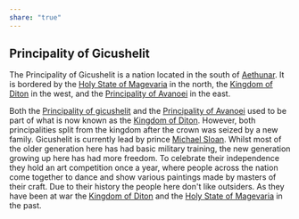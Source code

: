 ```yaml
---
share: "true"
---
```

## Principality of Gicushelit
The Principality of Gicushelit is a nation located in the south of [Aethunar](./Aethunar.md). It is bordered by the [Holy State of Magevaria](./Holy%20State%20of%20Magevaria.md) in the north, the [Kingdom of Diton](./Kingdom%20of%20Diton.md) in the west, and the [Principality of Avanoei](./Principality%20of%20Avanoei.md) in the east.

Both the [Principality of gicushelit](Principality%20of%20gicushelit.md) and the [Principality of Avanoei](./Principality%20of%20Avanoei.md) used to be part of what is now known as the [Kingdom of Diton](./Kingdom%20of%20Diton.md). However, both principalities split from the kingdom after the crown was seized by a new family. Gicushelit is currently lead by prince  [Michael  Sloan](Michael%20%20Sloan.md). Whilst most of the older generation here has had basic military training, the new generation growing up here has had more freedom. To celebrate their independence they hold an art competition once a year, where people across the nation come together to dance and show various paintings made by masters of their craft. Due to their history the people here don't like outsiders. As they have been at war the [Kingdom of Diton](./Kingdom%20of%20Diton.md) and the [Holy State of Magevaria](./Holy%20State%20of%20Magevaria.md) in the past.